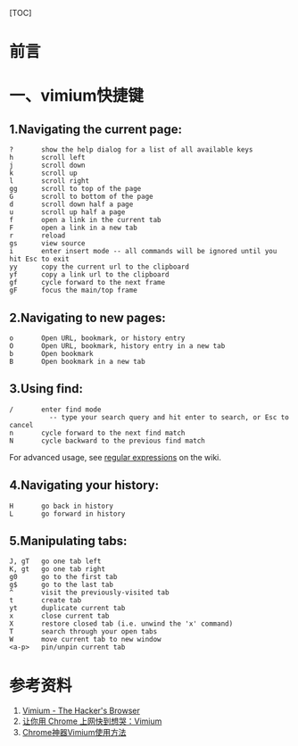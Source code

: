 









[TOC]





# 前言







# 一、vimium快捷键

## 1.Navigating the current page:

```
?       show the help dialog for a list of all available keys
h       scroll left
j       scroll down
k       scroll up
l       scroll right
gg      scroll to top of the page
G       scroll to bottom of the page
d       scroll down half a page
u       scroll up half a page
f       open a link in the current tab
F       open a link in a new tab
r       reload
gs      view source
i       enter insert mode -- all commands will be ignored until you hit Esc to exit
yy      copy the current url to the clipboard
yf      copy a link url to the clipboard
gf      cycle forward to the next frame
gF      focus the main/top frame
```





## 2.Navigating to new pages:

```
o       Open URL, bookmark, or history entry
O       Open URL, bookmark, history entry in a new tab
b       Open bookmark
B       Open bookmark in a new tab
```





## 3.Using find:



```
/       enter find mode
          -- type your search query and hit enter to search, or Esc to cancel
n       cycle forward to the next find match
N       cycle backward to the previous find match
```



For advanced usage, see [regular expressions](https://github.com/philc/vimium/wiki/Find-Mode) on the wiki.



## 4.Navigating your history:

```
H       go back in history
L       go forward in history
```



## 5.Manipulating tabs:



```
J, gT   go one tab left
K, gt   go one tab right
g0      go to the first tab
g$      go to the last tab
^       visit the previously-visited tab
t       create tab
yt      duplicate current tab
x       close current tab
X       restore closed tab (i.e. unwind the 'x' command)
T       search through your open tabs
W       move current tab to new window
<a-p>   pin/unpin current tab
```



















# 参考资料

1. [Vimium - The Hacker's Browser](<https://github.com/philc/vimium>)
2. [让你用 Chrome 上网快到想哭：Vimium](<https://sspai.com/post/27723>)
3. [Chrome神器Vimium使用方法](https://www.jianshu.com/p/2af687487d2c)